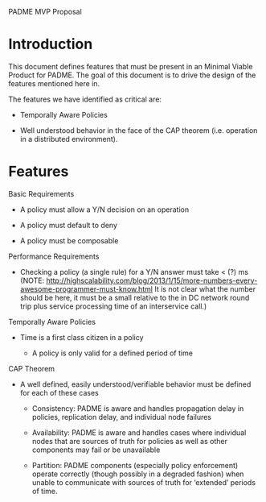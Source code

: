 PADME MVP Proposal

# Introduction

This document defines features that must be present in an Minimal Viable Product for PADME.  The goal of this document is to drive the design of the features mentioned here in.

The features we have identified as critical are:

* Temporally Aware Policies

* Well understood behavior in the face of the CAP theorem (i.e. operation in a distributed environment).

# Features

Basic Requirements

* A policy must allow a Y/N decision on an operation

* A policy must default to deny

* A policy must be composable

Performance Requirements

* Checking a policy (a single rule) for a Y/N answer must take < (?) ms (NOTE:  http://highscalability.com/blog/2013/1/15/more-numbers-every-awesome-programmer-must-know.html
It is not clear what the number should be here, it must be a small relative to the in DC network round trip plus service processing time of an interservice call.)

Temporally Aware Policies

* Time is a first class citizen in a policy

    * A policy is only valid for a defined period of time

CAP Theorem

* A well defined, easily understood/verifiable behavior must be defined for each of these cases

    * Consistency: PADME is aware and handles propagation delay in policies, replication delay, and individual node failures

    * Availability: PADME is aware and handles cases where individual nodes that are sources of truth for policies as well as other components may fail or be unavailable

    * Partition: PADME components (especially policy enforcement) operate correctly (though possibly in a degraded fashion) when unable to communicate with sources of truth for ‘extended’ periods of time.

